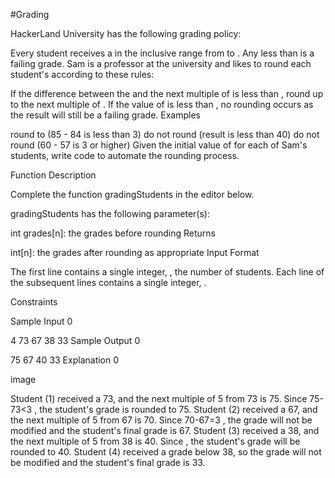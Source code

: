 #Grading

HackerLand University has the following grading policy:

Every student receives a  in the inclusive range from  to .
Any  less than  is a failing grade.
Sam is a professor at the university and likes to round each student's  according to these rules:

If the difference between the  and the next multiple of  is less than , round  up to the next multiple of .
If the value of  is less than , no rounding occurs as the result will still be a failing grade.
Examples

 round to  (85 - 84 is less than 3)
 do not round (result is less than 40)
 do not round (60 - 57 is 3 or higher)
Given the initial value of  for each of Sam's  students, write code to automate the rounding process.

Function Description

Complete the function gradingStudents in the editor below.

gradingStudents has the following parameter(s):

int grades[n]: the grades before rounding
Returns

int[n]: the grades after rounding as appropriate
Input Format

The first line contains a single integer, , the number of students.
Each line  of the  subsequent lines contains a single integer, .

Constraints

Sample Input 0

4
73
67
38
33
Sample Output 0

75
67
40
33
Explanation 0

image

Student (1) received a 73, and the next multiple of 5 from 73 is 75. Since 75-73<3 , the student's grade is rounded to 75.
Student (2) received a 67, and the next multiple of 5  from 67 is 70. Since 70-67=3 , the grade will not be modified and the student's final grade is 67.
Student (3) received a 38, and the next multiple of 5 from 38 is 40. Since , the student's grade will be rounded to 40.
Student (4) received a grade below 38, so the grade will not be modified and the student's final grade is 33.